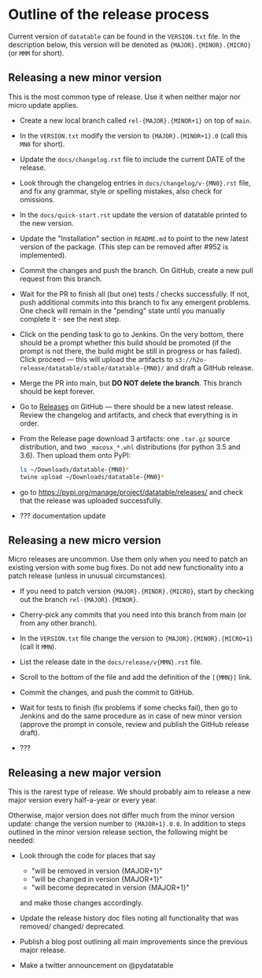 <!--
  Copyright 2018 H2O.ai

  Permission is hereby granted, free of charge, to any person obtaining a
  copy of this software and associated documentation files (the "Software"),
  to deal in the Software without restriction, including without limitation
  the rights to use, copy, modify, merge, publish, distribute, sublicense,
  and/or sell copies of the Software, and to permit persons to whom the
  Software is furnished to do so, subject to the following conditions:

  The above copyright notice and this permission notice shall be included in
  all copies or substantial portions of the Software.

  THE SOFTWARE IS PROVIDED "AS IS", WITHOUT WARRANTY OF ANY KIND, EXPRESS OR
  IMPLIED, INCLUDING BUT NOT LIMITED TO THE WARRANTIES OF MERCHANTABILITY,
  FITNESS FOR A PARTICULAR PURPOSE AND NONINFRINGEMENT. IN NO EVENT SHALL THE
  AUTHORS OR COPYRIGHT HOLDERS BE LIABLE FOR ANY CLAIM, DAMAGES OR OTHER
  LIABILITY, WHETHER IN AN ACTION OF CONTRACT, TORT OR OTHERWISE, ARISING
  FROM, OUT OF OR IN CONNECTION WITH THE SOFTWARE OR THE USE OR OTHER DEALINGS
  IN THE SOFTWARE.
-->

# Outline of the release process

Current version of `datatable` can be found in the `VERSION.txt` file.
In the description below, this version will be denoted as
`{MAJOR}.{MINOR}.{MICRO}` (or `MMM` for short).


## Releasing a new minor version

This is the most common type of release. Use it when neither major nor micro
update applies.

- Create a new local branch called `rel-{MAJOR}.{MINOR+1}` on top of `main`.

- In the `VERSION.txt` modify the version to `{MAJOR}.{MINOR+1}.0` (call
  this `MN0` for short).

- Update the `docs/changelog.rst` file to include the current DATE of the
  release.

- Look through the changelog entries in `docs/changelog/v-{MN0}.rst` file,
  and fix any grammar, style or spelling mistakes, also check for omissions.

- In the `docs/quick-start.rst` update the version of datatable printed to
  the new version.

- Update the "Installation" section in `README.md` to point to the new
  latest version of the package. (This step can be removed after #952 is
  implemented).

- Commit the changes and push the branch. On GitHub, create a new pull request
  from this branch.

- Wait for the PR to finish all (but one) tests / checks successfully. If not,
  push additional commits into this branch to fix any emergent problems. One
  check will remain in the "pending" state until you manually complete it -
  see the next step.

- Click on the pending task to go to Jenkins. On the very bottom, there should
  be a prompt whether this build should be promoted (if the prompt is not there,
  the build might be still in progress or has failed). Click proceed — this
  will upload the artifacts to
  `s3://h2o-release/datatable/stable/datatable-{MN0}/` and draft a GitHub
  release.

- Merge the PR into main, but **DO NOT delete the branch**. This branch
  should be kept forever.

- Go to [Releases](https://github.com/h2oai/datatable/releases) on GitHub —
  there should be a new latest release. Review the changelog and artifacts, and
  check that everything is in order.

- From the Release page download 3 artifacts: one `.tar.gz` source distribution,
  and two `_macosx_*.whl` distributions (for python 3.5 and 3.6). Then upload
  them onto PyPI:
  ```bash
  ls ~/Downloads/datatable-{MN0}*
  twine upload ~/Downloads/datatable-{MN0}*
  ```

- go to <https://pypi.org/manage/project/datatable/releases/> and check that
  the release was uploaded successfully.

- ??? documentation update



## Releasing a new micro version

Micro releases are uncommon. Use them only when you need to patch an existing
version with some bug fixes. Do not add new functionality into a patch release
(unless in unusual circumstances).

- If you need to patch version `{MAJOR}.{MINOR}.{MICRO}`, start by checking out
  the branch `rel-{MAJOR}.{MINOR}`.

- Cherry-pick any commits that you need into this branch from main (or from
  any other branch).

- In the `VERSION.txt` file change the version to `{MAJOR}.{MINOR}.{MICRO+1}`
  (call it `MMN`).

- List the release date in the `docs/release/v{MMN}.rst` file.

- Scroll to the bottom of the file and add the definition of the `[{MMN}]` link.

- Commit the changes, and push the commit to GitHub.

- Wait for tests to finish (fix problems if some checks fail), then go to
  Jenkins and do the same procedure as in case of new minor version (approve
  the prompt in console, review and publish the GitHub release draft).

- ???



## Releasing a new major version

This is the rarest type of release. We should probably aim to release a new
major version every half-a-year or every year.

Otherwise, major version does not differ much from the minor version update:
change the version number to `{MAJOR+1}.0.0`. In addition to steps outlined
in the minor version release section, the following might be needed:

- Look through the code for places that say
  - "will be removed in version {MAJOR+1}"
  - "will be changed in version {MAJOR+1}"
  - "will become deprecated in version {MAJOR+1}"

  and make those changes accordingly.

- Update the release history doc files noting all functionality that was
  removed/ changed/ deprecated.

- Publish a blog post outlining all main improvements since the previous major
  release.

- Make a twitter announcement on @pydatatable
